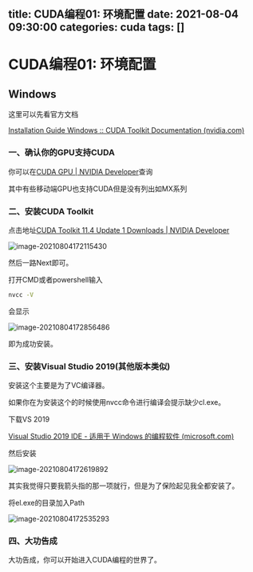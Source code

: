 title: CUDA编程01: 环境配置 
date: 2021-08-04 09:30:00
categories: cuda
tags: []
---
# CUDA编程01: 环境配置

## Windows

这里可以先看官方文档

[Installation Guide Windows :: CUDA Toolkit Documentation (nvidia.com)](https://docs.nvidia.com/cuda/cuda-installation-guide-microsoft-windows/index.html)

### 一、确认你的GPU支持CUDA

你可以在[CUDA GPU | NVIDIA Developer](https://developer.nvidia.com/zh-cn/cuda-gpus)查询

其中有些移动端GPU也支持CUDA但是没有列出如MX系列

### 二、安装CUDA Toolkit 

点击地址[CUDA Toolkit 11.4 Update 1 Downloads | NVIDIA Developer](https://developer.nvidia.com/cuda-downloads)

![image-20210804172115430](https://wangxblog.oss-cn-hangzhou.aliyuncs.com/image-20210804172115430.png)

然后一路Next即可。

打开CMD或者powershell输入

```bash
nvcc -V
```

会显示

![image-20210804172856486](https://wangxblog.oss-cn-hangzhou.aliyuncs.com/image-20210804172856486.png)

即为成功安装。

### 三、安装Visual Studio 2019(其他版本类似)

安装这个主要是为了VC编译器。

如果你在为安装这个的时候使用nvcc命令进行编译会提示缺少cl.exe。



下载VS 2019

[Visual Studio 2019 IDE - 适用于 Windows 的编程软件 (microsoft.com)](https://visualstudio.microsoft.com/zh-hans/vs/)

然后安装

![image-20210804172619892](https://wangxblog.oss-cn-hangzhou.aliyuncs.com/image-20210804172619892.png)

其实我觉得只要我箭头指的那一项就行，但是为了保险起见我全都安装了。

将el.exe的目录加入Path

![image-20210804172535293](https://wangxblog.oss-cn-hangzhou.aliyuncs.com/image-20210804172535293.png)

### 四、大功告成

大功告成，你可以开始进入CUDA编程的世界了。